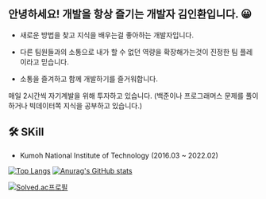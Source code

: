 ## 안녕하세요! 개발을 항상 즐기는 개발자 김인환입니다. 😀
- 새로운 방법을 찾고 지식을 배우는걸 좋아하는 개발자입니다.

- 다른 팀원들과의 소통으로 내가 할 수 없던 역량을 확장해가는것이 진정한 팀 플레이라고 믿습니다.

- 소통을 즐겨하고 함께 개발하기를 즐거워합니다. 


매일 2시간씩 자기계발을 위해 투자하고 있습니다. (백준이나 프로그래머스 문제를 풀이 하거나 빅데이터쪽 지식을 공부하고 있습니다.)

## 🛠 SKill

- Kumoh National Institute of Technology (2016.03 ~ 2022.02)


[![Top Langs](https://github-readme-stats.vercel.app/api/top-langs/?username=phoebe7075)](https://github.com/phoebe7075/github-readme-stats) [![Anurag's GitHub stats](https://github-readme-stats.vercel.app/api?username=phoebe7075)](https://github.com/phoebe7075/github-readme-stats)


[![Solved.ac프로필](http://mazassumnida.wtf/api/v2/generate_badge?boj=phoebe7075)](https://solved.ac/phoebe7075)
